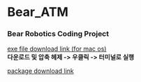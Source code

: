 # Bear_ATM
### Bear Robotics Coding Project

[exe file download link (for mac os)](https://drive.google.com/file/d/1o-HqlOyY9kKXN6jknPvN1rk2m-X4_KSj/view?usp=sharing)  
**다운로드 및 압축 헤제 -> 우클릭 -> 터미널로 실행**   
  
  
[package download link](https://drive.google.com/file/d/1pAThHD0ZGLhDctWXZmPI22BKWOZgrVAv/view?usp=sharing)